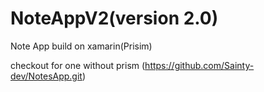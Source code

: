 # NoteAppV2(version 2.0)
Note App build on xamarin(Prisim)

checkout for one without prism (https://github.com/Sainty-dev/NotesApp.git)
